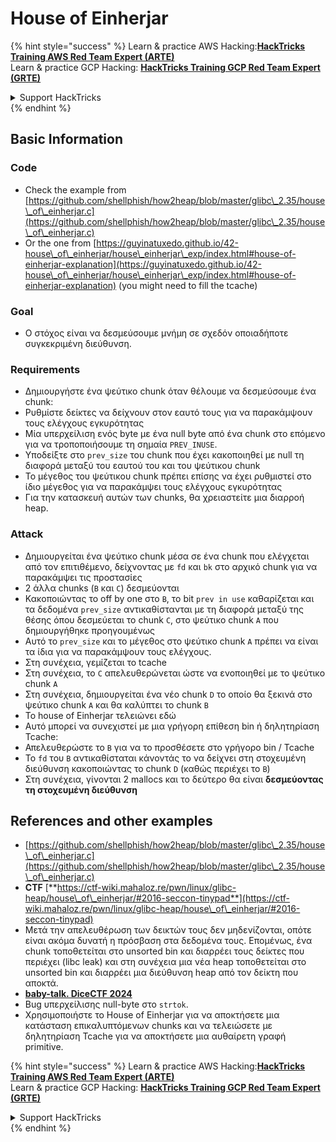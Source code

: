 # House of Einherjar

{% hint style="success" %}
Learn & practice AWS Hacking:<img src="/.gitbook/assets/arte.png" alt="" data-size="line">[**HackTricks Training AWS Red Team Expert (ARTE)**](https://training.hacktricks.xyz/courses/arte)<img src="/.gitbook/assets/arte.png" alt="" data-size="line">\
Learn & practice GCP Hacking: <img src="/.gitbook/assets/grte.png" alt="" data-size="line">[**HackTricks Training GCP Red Team Expert (GRTE)**<img src="/.gitbook/assets/grte.png" alt="" data-size="line">](https://training.hacktricks.xyz/courses/grte)

<details>

<summary>Support HackTricks</summary>

* Check the [**subscription plans**](https://github.com/sponsors/carlospolop)!
* **Join the** 💬 [**Discord group**](https://discord.gg/hRep4RUj7f) or the [**telegram group**](https://t.me/peass) or **follow** us on **Twitter** 🐦 [**@hacktricks\_live**](https://twitter.com/hacktricks\_live)**.**
* **Share hacking tricks by submitting PRs to the** [**HackTricks**](https://github.com/carlospolop/hacktricks) and [**HackTricks Cloud**](https://github.com/carlospolop/hacktricks-cloud) github repos.

</details>
{% endhint %}

## Basic Information

### Code

* Check the example from [https://github.com/shellphish/how2heap/blob/master/glibc\_2.35/house\_of\_einherjar.c](https://github.com/shellphish/how2heap/blob/master/glibc\_2.35/house\_of\_einherjar.c)
* Or the one from [https://guyinatuxedo.github.io/42-house\_of\_einherjar/house\_einherjar\_exp/index.html#house-of-einherjar-explanation](https://guyinatuxedo.github.io/42-house\_of\_einherjar/house\_einherjar\_exp/index.html#house-of-einherjar-explanation) (you might need to fill the tcache)

### Goal

* Ο στόχος είναι να δεσμεύσουμε μνήμη σε σχεδόν οποιαδήποτε συγκεκριμένη διεύθυνση.

### Requirements

* Δημιουργήστε ένα ψεύτικο chunk όταν θέλουμε να δεσμεύσουμε ένα chunk:
* Ρυθμίστε δείκτες να δείχνουν στον εαυτό τους για να παρακάμψουν τους ελέγχους εγκυρότητας
* Μία υπερχείλιση ενός byte με ένα null byte από ένα chunk στο επόμενο για να τροποποιήσουμε τη σημαία `PREV_INUSE`.
* Υποδείξτε στο `prev_size` του chunk που έχει κακοποιηθεί με null τη διαφορά μεταξύ του εαυτού του και του ψεύτικου chunk
* Το μέγεθος του ψεύτικου chunk πρέπει επίσης να έχει ρυθμιστεί στο ίδιο μέγεθος για να παρακάμψει τους ελέγχους εγκυρότητας
* Για την κατασκευή αυτών των chunks, θα χρειαστείτε μια διαρροή heap.

### Attack

* Δημιουργείται ένα ψεύτικο chunk μέσα σε ένα chunk που ελέγχεται από τον επιτιθέμενο, δείχνοντας με `fd` και `bk` στο αρχικό chunk για να παρακάμψει τις προστασίες
* 2 άλλα chunks (`B` και `C`) δεσμεύονται
* Κακοποιώντας το off by one στο `B`, το bit `prev in use` καθαρίζεται και τα δεδομένα `prev_size` αντικαθίστανται με τη διαφορά μεταξύ της θέσης όπου δεσμεύεται το chunk `C`, στο ψεύτικο chunk `A` που δημιουργήθηκε προηγουμένως
* Αυτό το `prev_size` και το μέγεθος στο ψεύτικο chunk `A` πρέπει να είναι τα ίδια για να παρακάμψουν τους ελέγχους.
* Στη συνέχεια, γεμίζεται το tcache
* Στη συνέχεια, το `C` απελευθερώνεται ώστε να ενοποιηθεί με το ψεύτικο chunk `A`
* Στη συνέχεια, δημιουργείται ένα νέο chunk `D` το οποίο θα ξεκινά στο ψεύτικο chunk `A` και θα καλύπτει το chunk `B`
* Το house of Einherjar τελειώνει εδώ
* Αυτό μπορεί να συνεχιστεί με μια γρήγορη επίθεση bin ή δηλητηρίαση Tcache:
* Απελευθερώστε το `B` για να το προσθέσετε στο γρήγορο bin / Tcache
* Το `fd` του `B` αντικαθίσταται κάνοντάς το να δείχνει στη στοχευμένη διεύθυνση κακοποιώντας το chunk `D` (καθώς περιέχει το `B`)
* Στη συνέχεια, γίνονται 2 mallocs και το δεύτερο θα είναι **δεσμεύοντας τη στοχευμένη διεύθυνση**

## References and other examples

* [https://github.com/shellphish/how2heap/blob/master/glibc\_2.35/house\_of\_einherjar.c](https://github.com/shellphish/how2heap/blob/master/glibc\_2.35/house\_of\_einherjar.c)
* **CTF** [**https://ctf-wiki.mahaloz.re/pwn/linux/glibc-heap/house\_of\_einherjar/#2016-seccon-tinypad**](https://ctf-wiki.mahaloz.re/pwn/linux/glibc-heap/house\_of\_einherjar/#2016-seccon-tinypad)
* Μετά την απελευθέρωση των δεικτών τους δεν μηδενίζονται, οπότε είναι ακόμα δυνατή η πρόσβαση στα δεδομένα τους. Επομένως, ένα chunk τοποθετείται στο unsorted bin και διαρρέει τους δείκτες που περιέχει (libc leak) και στη συνέχεια μια νέα heap τοποθετείται στο unsorted bin και διαρρέει μια διεύθυνση heap από τον δείκτη που αποκτά.
* [**baby-talk. DiceCTF 2024**](https://7rocky.github.io/en/ctf/other/dicectf/baby-talk/)
* Bug υπερχείλισης null-byte στο `strtok`.
* Χρησιμοποιήστε το House of Einherjar για να αποκτήσετε μια κατάσταση επικαλυπτόμενων chunks και να τελειώσετε με δηλητηρίαση Tcache για να αποκτήσετε μια αυθαίρετη γραφή primitive.

{% hint style="success" %}
Learn & practice AWS Hacking:<img src="/.gitbook/assets/arte.png" alt="" data-size="line">[**HackTricks Training AWS Red Team Expert (ARTE)**](https://training.hacktricks.xyz/courses/arte)<img src="/.gitbook/assets/arte.png" alt="" data-size="line">\
Learn & practice GCP Hacking: <img src="/.gitbook/assets/grte.png" alt="" data-size="line">[**HackTricks Training GCP Red Team Expert (GRTE)**<img src="/.gitbook/assets/grte.png" alt="" data-size="line">](https://training.hacktricks.xyz/courses/grte)

<details>

<summary>Support HackTricks</summary>

* Check the [**subscription plans**](https://github.com/sponsors/carlospolop)!
* **Join the** 💬 [**Discord group**](https://discord.gg/hRep4RUj7f) or the [**telegram group**](https://t.me/peass) or **follow** us on **Twitter** 🐦 [**@hacktricks\_live**](https://twitter.com/hacktricks\_live)**.**
* **Share hacking tricks by submitting PRs to the** [**HackTricks**](https://github.com/carlospolop/hacktricks) and [**HackTricks Cloud**](https://github.com/carlospolop/hacktricks-cloud) github repos.

</details>
{% endhint %}
